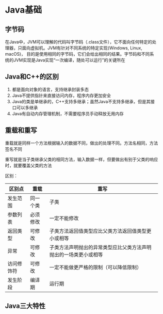 # Java基础

## 字节码

在Java中，JVM可以理解的代码叫字节码（.class文件），它不面向任何特定的处理器，只面向虚拟机。JVM有针对不同系统的特定实现(Windows, Linux, macOS)， 目的是使用相同的字节码，它们会给出相同的结果。字节码和不同系统的JVM实现是Java实现“一次编译，随处可以运行”的关键所在

## Java和C++的区别

1. 都是面向对象的语言，支持继承封装多态
2. Java不提供指针来直接访问内存，程序内存更加安全
3. Java的类是单继承的，C++支持多继承；虽然Java不支持多继承，但是其接口可以多继承
4. Java有自动内存管理机制，不需要程序员手动释放无用内存

## 重载和重写

重载就是同样一个方法根据输入的数据不同，做出的处理不同。方法名相同，方法签名不同

重写就是当子类继承父类的相同方法，输入数据一样，但要做出有别于父类的响应时，就要覆盖父类的方法

区别：

| 区别点 | 重载 | 重写 |
| --- | --- | --- |
| 发生范围 | 同一个类 | 子类 |
| 参数列表 | 必须修改 | 一定不能修改 |
| 返回类型 | 可修改 | 子类方法返回值类型应比父类方法返回值类型更小或相等 |
| 异常 | 可修改 | 子类方法声明抛出的异常类型应比父类方法声明抛出的一场类更小或相等 |
| 访问修饰符 | 可修改 | 一定不能做更严格的限制（可以降低限制） |
| 发生阶段 | 编译期 | 运行期 |

## Java三大特性
